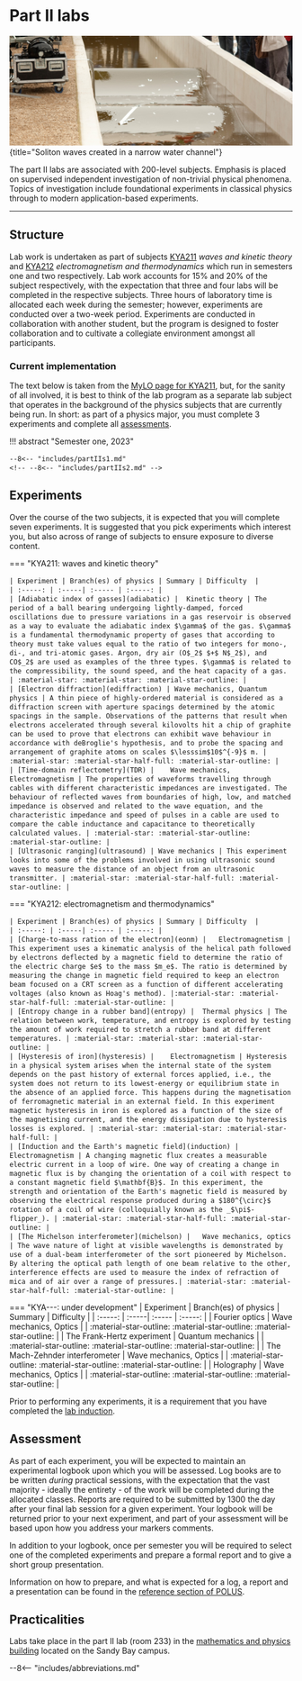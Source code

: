 # Part II labs

![](header.jpg){title="Soliton waves created in a narrow water channel"}

The part II labs are associated with 200-level subjects. Emphasis is placed on supervised independent investigation of non-trivial physical phenomena. Topics of investigation include foundational experiments in classical physics through to modern application-based experiments.

---

## Structure

Lab work is undertaken as part of subjects [KYA211](https://www.utas.edu.au/courses/cse/units/kya211-waves-and-kinetic-theory) *waves and kinetic theory* and [KYA212](https://www.utas.edu.au/courses/cse/units/kya212-electromagnetism-and-thermodynamics) *electromagnetism and thermodynamics* which run in semesters one and two respectively. Lab work accounts for 15% and 20% of the subject respectively, with the expectation that three and four labs will be completed in the respective subjects. Three hours of laboratory time is allocated each week during the semester; however, experiments are conducted over a two-week period. Experiments are conducted in collaboration with another student, but the program is designed to foster collaboration and to cultivate a collegiate environment amongst all participants.

### Current implementation

The text below is taken from the [MyLO page for KYA211](https://mylo.utas.edu.au/d2l/home/561867), but, for the sanity of all involved, it is best to think of the lab program as a separate lab subject that operates in the background of the physics subjects that are currently being run. In short: as part of a physics major, you must complete 3 experiments and complete all [assessments](#assessments).


!!! abstract "Semester one, 2023"

    --8<-- "includes/partIIs1.md"
    <!-- --8<-- "includes/partIIs2.md" -->


## Experiments

Over the course of the two subjects, it is expected that you will complete seven experiments. It is suggested that you pick experiments which interest you, but also across of range of subjects to ensure exposure to diverse content.

=== "KYA211: waves and kinetic theory"

    | Experiment | Branch(es) of physics | Summary | Difficulty  |
    | :-----: | :-----| :----- | :-----: |
    | [Adiabatic index of gasses](adiabatic) |	Kinetic theory | The period of a ball bearing undergoing lightly-damped, forced oscillations due to pressure variations in a gas reservoir is observed as a way to evaluate the adiabatic index $\gamma$ of the gas. $\gamma$ is a fundamental thermodynamic property of gases that according to theory must take values equal to the ratio of two integers for mono-, di-, and tri-atomic gases. Argon, dry air (O$_2$ $+$ N$_2$), and CO$_2$ are used as examples of the three types. $\gamma$ is related to the compressibility, the sound speed, and the heat capacity of a gas. | :material-star: :material-star: :material-star-outline: |
    | [Electron diffraction](ediffraction) | Wave mechanics, Quantum physics | A thin piece of highly-ordered material is considered as a diffraction screen with aperture spacings determined by the atomic spacings in the sample. Observations of the patterns that result when electrons accelerated through several kilovolts hit a chip of graphite can be used to prove that electrons can exhibit wave behaviour in accordance with deBroglie's hypothesis, and to probe the spacing and arrangement of graphite atoms on scales $\lesssim$10$^{-9}$ m. | :material-star: :material-star-half-full: :material-star-outline: |
    | [Time-domain reflectometry](TDR) |	Wave mechanics, Electromagnetism | The properties of waveforms travelling through cables with different characteristic impedances are investigated. The behaviour of reflected waves from boundaries of high, low, and matched impedance is observed and related to the wave equation, and the characteristic impedance and speed of pulses in a cable are used to compare the cable inductance and capacitance to theoretically calculated values. | :material-star: :material-star-outline: :material-star-outline: |
    | [Ultrasonic ranging](ultrasound) | Wave mechanics | This experiment looks into some of the problems involved in using ultrasonic sound waves to measure the distance of an object from an ultrasonic transmitter. | :material-star: :material-star-half-full: :material-star-outline: |

=== "KYA212: electromagnetism and thermodynamics"

    | Experiment | Branch(es) of physics | Summary | Difficulty  |
    | :-----: | :-----| :----- | :-----: |
    | [Charge-to-mass ration of the electron](eonm) |	Electromagnetism | This experiment uses a kinematic analysis of the helical path followed by electrons deflected by a magnetic field to determine the ratio of the electric charge $e$ to the mass $m_e$. The ratio is determined by measuring the change in magnetic field required to keep an electron beam focused on a CRT screen as a function of different accelerating voltages (also known as Hoag's method). |:material-star: :material-star-half-full: :material-star-outline: |
    | [Entropy change in a rubber band](entropy) |	Thermal physics | The relation between work, temperature, and entropy is explored by testing the amount of work required to stretch a rubber band at different temperatures. | :material-star: :material-star: :material-star-outline: |
    | [Hysteresis of iron](hysteresis) |	Electromagnetism | Hysteresis in a physical system arises when the internal state of the system depends on the past history of external forces applied, i.e., the system does not return to its lowest-energy or equilibrium state in the absence of an applied force. This happens during the magnetisation of ferromagnetic material in an external field. In this experiment magnetic hysteresis in iron is explored as a function of the size of the magnetising current, and the energy dissipation due to hysteresis losses is explored. | :material-star: :material-star: :material-star-half-full: |
    | [Induction and the Earth's magnetic field](induction) |	Electromagnetism | A changing magnetic flux creates a measurable electric current in a loop of wire. One way of creating a change in magnetic flux is by changing the orientation of a coil with respect to a constant magnetic field $\mathbf{B}$. In this experiment, the strength and orientation of the Earth's magnetic field is measured by observing the electrical response produced during a $180^{\circ}$ rotation of a coil of wire (colloquially known as the _$\pi$-flipper_). | :material-star: :material-star-half-full: :material-star-outline: |
    | [The Michelson interferometer](michelson) |	Wave mechanics, optics | The wave nature of light at visible wavelengths is demonstrated by use of a dual-beam interferometer of the sort pioneered by Michelson. By altering the optical path length of one beam relative to the other, interference effects are used to measure the index of refraction of mica and of air over a range of pressures.| :material-star: :material-star-half-full: :material-star-outline: |

=== "KYA---: under development"
    | Experiment | Branch(es) of physics | Summary | Difficulty  |
    | :-----: | :-----| :----- | :-----: |
    | Fourier optics | Wave mechanics, Optics | | :material-star-outline: :material-star-outline: :material-star-outline: |
    | The Frank-Hertz experiment | Quantum mechanics | | :material-star-outline: :material-star-outline: :material-star-outline: |
    | The Mach-Zehnder interferometer | Wave mechanics, Optics | | :material-star-outline: :material-star-outline: :material-star-outline: |
    | Holography |	Wave mechanics, Optics | | :material-star-outline: :material-star-outline: :material-star-outline: |

Prior to performing any experiments, it is a requirement that you have completed the [lab induction](../safety/inductions/).

## Assessment
As part of each experiment, you will be expected to maintain an experimental logbook upon which you will be assessed. Log books are to be written _during_ practical sessions, with the expectation that the vast majority - ideally the entirety - of the work will be completed during the allocated classes. Reports are required to be submitted by 1300 the day after your final lab session for a given experiment. Your logbook will be returned prior to your next experiment, and part of your assessment will be based upon how you address your markers comments.

In addition to your logbook, once per semester you will be required to select one of the completed experiments and prepare a formal report and to give a short group presentation.

Information on how to prepare, and what is expected for a log, a report and a presentation can be found in the [reference section of POLUS](../reference/experiment/#communication).

## Practicalities
Labs take place in the part II lab (room 233) in the [mathematics and physics building](https://www.openstreetmap.org/way/23959304) located on the Sandy Bay campus.

--8<-- "includes/abbreviations.md"
